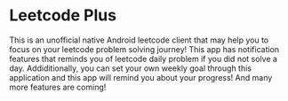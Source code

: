 # Leetcode Plus

This is an unofficial native Android leetcode client that may help you to focus on your leetcode problem solving journey! This app has notification features that reminds you of leetcode daily problem if you did not solve a day. 
Addiditionally, you can set your own weekly goal through this application and this app will remind you about your progress! And many more features are coming!

